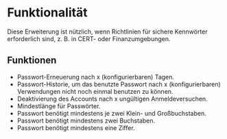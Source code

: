 # Funktionalität

Diese Erweiterung ist nützlich, wenn Richtlinien für sichere Kennwörter erforderlich sind, z. B. in CERT- oder Finanzumgebungen.

## Funktionen

* Passwort-Erneuerung nach x (konfigurierbaren) Tagen.
* Passwort-Historie, um das benutzte Passwort nach x (konfigurierbaren) Verwendungen nicht noch einmal benutzen zu können.
* Deaktivierung des Accounts nach x ungültigen Anmeldeversuchen.
* Mindestlänge für Passwörter.
* Passwort benötigt mindestens je zwei Klein- und Großbuchstaben.
* Passwort benötigt mindestens zwei Buchstaben.
* Passwort benötigt mindestens eine Ziffer.
